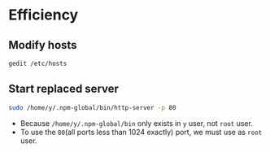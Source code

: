 # Efficiency

## Modify hosts
```bash
gedit /etc/hosts
```

## Start replaced server
```bash
sudo /home/y/.npm-global/bin/http-server -p 80
```
- Because `/home/y/.npm-global/bin` only exists in `y` user, not `root` user. 
- To use the `80`(all ports less than 1024 exactly) port, we must use as `root` user.
